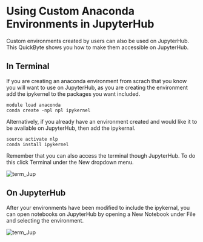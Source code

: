 # Using Custom Anaconda Environments in JupyterHub

Custom environments created by users can also be used on JupyterHub. This QuickByte shows you how to make them accessible on JupyterHub.

## In Terminal 

If you are creating an anaconda environment from scrach that you know you will want to use on JupyterHub, as you are creating the environment add the ipykernel to the packages you want included.

``` 
module load anaconda
conda create -npl npl ipykernel
```

Alternatively, if you already have an environment created and would like it to be available on JupyterHub, then add the ipykernal. 

``` 
source activate nlp
conda install ipykernel
```

Remember that you can also access the terminal though JupyterHub. To do this click Terminal under the New dropdown menu. 

![term_Jup](https://github.com/UNM-CARC/QuickBytes/blob/master/JuphuB_terminal.png)

## On JupyterHub

After your environments have been modified to include the ipykernal, you can open notebooks on JupyterHub by opening a New Notebook under File and selecting the environment. 

![term_Jup](https://github.com/UNM-CARC/QuickBytes/blob/master/JupHub_envi.png)

